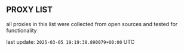 ## PROXY LIST

all proxies in this list were collected from open sources and tested for functionality

last update: `2025-03-05 19:19:38.890079+00:00` UTC
